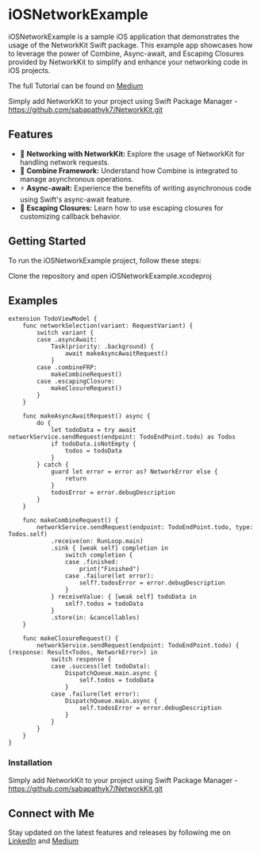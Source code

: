 # iOSNetworkExample

iOSNetworkExample is a sample iOS application that demonstrates the usage of the NetworkKit Swift package. This example app showcases how to leverage the power of Combine, Async-await, and Escaping Closures provided by NetworkKit to simplify and enhance your networking code in iOS projects.

The full Tutorial can be found on [Medium](https://sabapathy7.medium.com/integrate-swift-package-networkkit-and-build-an-ios-application-21df4aa3d878)

Simply add NetworkKit to your project using Swift Package Manager - https://github.com/sabapathyk7/NetworkKit.git 

## Features

- 📡 **Networking with NetworkKit:** Explore the usage of NetworkKit for handling network requests.
- 🔄 **Combine Framework:** Understand how Combine is integrated to manage asynchronous operations.
- ⚡ **Async-await:** Experience the benefits of writing asynchronous code using Swift's async-await feature.
- 🔄 **Escaping Closures:** Learn how to use escaping closures for customizing callback behavior.

## Getting Started

To run the iOSNetworkExample project, follow these steps:

Clone the repository and open iOSNetworkExample.xcodeproj

## Examples

    extension TodoViewModel {
        func networkSelection(variant: RequestVariant) {
            switch variant {
            case .asyncAwait:
                Task(priority: .background) {
                    await makeAsyncAwaitRequest()
                }
            case .combineFRP:
                makeCombineRequest()
            case .escapingClosure:
                makeClosureRequest()
            }
        }
    
        func makeAsyncAwaitRequest() async {
            do {
                let todoData = try await networkService.sendRequest(endpoint: TodoEndPoint.todo) as Todos
                if todoData.isNotEmpty {
                    todos = todoData
                }
            } catch {
                guard let error = error as? NetworkError else {
                    return
                }
                todosError = error.debugDescription
            }
        }
    
        func makeCombineRequest() {
            networkService.sendRequest(endpoint: TodoEndPoint.todo, type: Todos.self)
                .receive(on: RunLoop.main)
                .sink { [weak self] completion in
                    switch completion {
                    case .finished:
                        print("Finished")
                    case .failure(let error):
                        self?.todosError = error.debugDescription
                    }
                } receiveValue: { [weak self] todoData in
                    self?.todos = todoData
                }
                .store(in: &cancellables)
        }
    
        func makeClosureRequest() {
            networkService.sendRequest(endpoint: TodoEndPoint.todo) { (response: Result<Todos, NetworkError>) in
                switch response {
                case .success(let todoData):
                    DispatchQueue.main.async {
                        self.todos = todoData
                    }
                case .failure(let error):
                    DispatchQueue.main.async {
                        self.todosError = error.debugDescription
                    }
                }
            }
        }
    }

### Installation

Simply add NetworkKit to your project using Swift Package Manager - https://github.com/sabapathyk7/NetworkKit.git

## Connect with Me

Stay updated on the latest features and releases by following me on [LinkedIn](https://www.linkedin.com/in/sabapathy7/) and [Medium](https://sabapathy7.medium.com/) 


    
